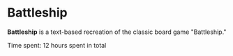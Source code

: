 # Battleship

**Battleship** is a text-based recreation of the classic board game "Battleship."

Time spent: 12 hours spent in total
